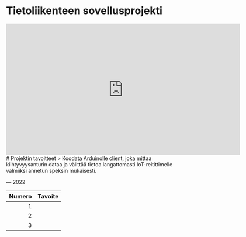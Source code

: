 # Tietoliikenteen sovellusprojekti 
<iframe src="https://oamk-my.sharepoint.com/personal/t1ivan00_students_oamk_fi/_layouts/15/embed.aspx?UniqueId=6ed31727-db11-4ba3-90a4-13dba34a43d8" width="640" height="360" frameborder="0" scrolling="no" allowfullscreen title="DIA.png"></iframe>
# Projektin tavoitteet
> Koodata Arduinolle client, joka mittaa kiihtyvyysanturin dataa ja välittää tietoa langattomasti IoT-reitittimelle valmiiksi annetun speksin mukaisesti.

— 2022

| Numero | Tavoite |
|-----:|-----------|
|     1|           |
|     2|           |
|     3|           |

